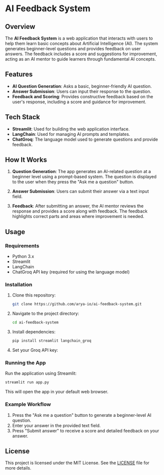 # AI Feedback System

## Overview

The **AI Feedback System** is a web application that interacts with users to help them learn basic concepts about Artificial Intelligence (AI). The system generates beginner-level questions and provides feedback on user answers. The feedback includes a score and suggestions for improvement, acting as an AI mentor to guide learners through fundamental AI concepts.

## Features

- **AI Question Generation**: Asks a basic, beginner-friendly AI question.
- **Answer Submission**: Users can input their response to the question.
- **Feedback and Scoring**: Provides constructive feedback based on the user's response, including a score and guidance for improvement.

## Tech Stack

- **Streamlit**: Used for building the web application interface.
- **LangChain**: Used for managing AI prompts and templates.
- **ChatGroq**: The language model used to generate questions and provide feedback.
  
## How It Works

1. **Question Generation**: The app generates an AI-related question at a beginner level using a prompt-based system. The question is displayed to the user when they press the "Ask me a question" button.
  
2. **Answer Submission**: Users can submit their answer via a text input field.
  
3. **Feedback**: After submitting an answer, the AI mentor reviews the response and provides a score along with feedback. The feedback highlights correct parts and areas where improvement is needed.

## Usage

### Requirements

- Python 3.x
- Streamlit
- LangChain
- ChatGroq API key (required for using the language model)

### Installation

1. Clone this repository:
   ```bash
   git clone https://github.com/arya-io/ai-feedback-system.git
2. Navigate to the project directory:
   ```bash
   cd ai-feedback-system
3. Install dependencies:
   ```bash
   pip install streamlit langchain_groq
4. Set your Groq API key:

### Running the App

Run the application using Streamlit:
  ```bash
  streamlit run app.py
  ```
This will open the app in your default web browser.

### Example Workflow
1. Press the "Ask me a question" button to generate a beginner-level AI question.
2. Enter your answer in the provided text field.
3. Press "Submit answer" to receive a score and detailed feedback on your answer.

## License
This project is licensed under the MIT License. See the [LICENSE](LICENSE) file for more details.
